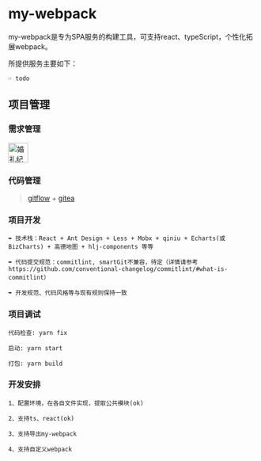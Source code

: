 # my-webpack

my-webpack是专为SPA服务的构建工具，可支持react、typeScript，个性化拓展webpack。

所提供服务主要如下：
    
    ☞ todo
    

## 项目管理

### 需求管理
<a href="http://jira.hunliji.com/secure/MyJiraHome.jspa"><img src="https://qnm.hunliji.com/o_1dobiqbamtad15jckp626ki6re.png" height='40' alt="婚礼纪 JIRA" data-aui-responsive-header-index="0"></a>

### 代码管理
  > [gitflow](https://nvie.com/posts/a-successful-git-branching-model/) + [gitea](http://git.hljnbw.cn:3018/WEB_GROUP/weddingOperateBackend)
    
### 项目开发
    ➥ 技术栈：React + Ant Design + Less + Mobx + qiniu + Echarts(或BizCharts) + 高德地图 + hlj-components 等等
    
    ➥ 代码提交规范：commitlint, smartGit不兼容，待定（详情请参考 https://github.com/conventional-changelog/commitlint/#what-is-commitlint）
    
    ➥ 开发规范、代码风格等与现有规则保持一致
    
### 项目调试
    代码检查: yarn fix
    
    启动: yarn start
    
    打包: yarn build
    
### 开发安排
    1、配置环境，在各自文件实现，提取公共模块(ok)
    
    2、支持ts、react(ok)
        
    3、支持导出my-webpack
        
    4、支持自定义webpack

    

